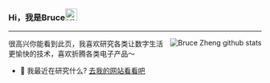 ### Hi，我是Bruce<img src='https://qpluspicture.oss-cn-beijing.aliyuncs.com/6LjjQA/Hi.gif' alt='Hi' width="24"/>
---
<img align="right" src="https://github-readme-stats.vercel.app/api?username=mrbruce516&show_icons=true&icon_color=0366d6&bg_color=ffffff&hide_title=true&hide=contribs&include_all_commits=true" alt="Bruce Zheng github stats"/>

很高兴你能看到此页，我喜欢研究各类让数字生活更愉快的技术，喜欢折腾各类电子产品～

- 🤔 我最近在研究什么? [去我的网站看看吧](https://mrbruce516.top/posts/)

<!--
**mrbruce516/mrbruce516** is a ✨ _special_ ✨ repository because its `README.md` (this file) appears on your GitHub profile.

Here are some ideas to get you started:

- 🔭 I’m currently working on ...
- 🌱 I’m currently learning ...
- 👯 I’m looking to collaborate on ...
- 🤔 I’m looking for help with ...
- 💬 Ask me about ...
- 📫 How to reach me: ...
- 😄 Pronouns: ...
- ⚡ Fun fact: ...
-->

